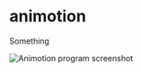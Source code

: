 # animotion

Something

![Animotion program screenshot](https://raw.githubusercontent.com/ca98am79/my-first-programs/master/animotion/animotion.gif)
